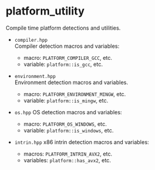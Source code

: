 # platform_utility

Compile time platform detections and utilities.

* `compiler.hpp`  
  Compiler detection macros and variables:
  - macro: `PLATFORM_COMPILER_GCC`, etc.
  - variable: `platform::is_gcc`, etc.

* `environment.hpp`  
  Environment detection macros and variables.
  - macro: `PLATFORM_ENVIRONMENT_MINGW`, etc.
  - variable: `platform::is_mingw`, etc.

* `os.hpp`
  OS detection macros and variables:
  - macro: `PLATFORM_OS_WINDOWS`, etc.
  - variable: `platform::is_windows`, etc.

* `intrin.hpp`
  x86 intrin detection macros and variables:
  - macros: `PLATFORM_INTRIN_AVX2`, etc.
  - variables: `platform::has_avx2`, etc.